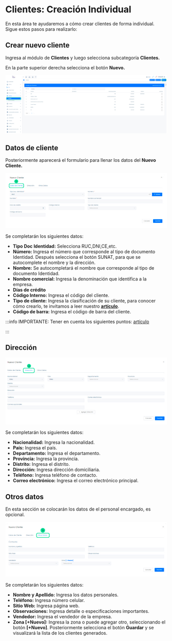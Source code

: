 # Clientes: Creación Individual

En esta área te ayudaremos a cómo crear clientes de forma individual. Sigue estos pasos para realizarlo:

## Crear nuevo cliente

Ingresa al módulo de **Clientes** y luego selecciona subcategoría **Clientes.**

En la parte superior derecha selecciona el botón **Nuevo.**

![Alt text](img/Clientes_Creacion_Individual_01.jpg)

## Datos de cliente

Posteriormente aparecerá el formulario para llenar los datos del **Nuevo Cliente.**

![Alt text](img/Clientes_Creacion_Individual_02.jpg)

Se completarán los siguientes datos:

* **Tipo Doc Identidad:** Selecciona RUC,DNI,CE,etc.
* **Número:** Ingresa el número que corresponde al  tipo de documento Identidad. Después selecciona el botón SUNAT, para que se autocomplete el nombre y la dirección.
* **Nombre:** Se autocompletará el nombre que corresponde al  tipo de documento Identidad.
* **Nombre comercial:** Ingresa la denominación que identifica a la empresa.
* **Días de crédito**
* **Código Interno:** Ingresa el código del cliente.
* **Tipo de cliente:** Ingresa la clasificación de su cliente, para conocer cómo crearlo, te invitamos a leer nuestro **[artículo](https://fastura.github.io/documentacion/clientes/Configurar-tipos-de-clientes)**.
* **Código de barra:** Ingresa el código de barra del cliente.

:::info IMPORTANTE:
Tener en cuenta los siguientes puntos: [artículo](https://fastura.github.io/documentacion/guias-adicionales/Consulta-Api)

:::

## Dirección

![Alt text](img/Clientes_Creacion_Individual_03.jpg)

Se completarán los siguientes datos:

* **Nacionalidad:** Ingresa la nacionalidad.
* **País:** Ingresa el país.
* **Departamento:** Ingresa el departamento.
* **Provincia:** Ingresa la provincia.
* **Distrito:** Ingresa el distrito.
* **Dirección:** Ingresa dirección domiciliaria.
* **Teléfono:** Ingresa teléfono de contacto.
* **Correo electrónico:** Ingresa el correo electrónico principal.

## Otros datos

En esta sección se colocarán los datos de el personal encargado, es opcional.

![Alt text](img/Clientes_Creacion_Individual_04.jpg)

Se completarán los siguientes datos:

* **Nombre y Apellido:** Ingresa los datos personales.
* **Teléfono:** Ingresa número celular.
* **Sitio Web:** Ingresa página web.
* **Observaciones:** Ingresa detalle o especificaciones importantes.
* **Vendedor:** Ingresa el vendedor de la empresa.
* **Zona [+Nuevo]:** Ingresa la zona o puede agregar otro, seleccionando el botón **[+Nuevo]**.
Posteriormente selecciona el botón **Guardar** y se visualizará la lista de los clientes generados.
